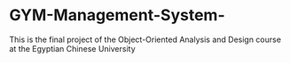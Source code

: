 # GYM-Management-System-
This is the final project of the Object-Oriented Analysis and Design course at the Egyptian Chinese University
